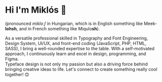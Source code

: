 # Hi I'm Miklós 👋
(pronounced *mikloːʃ* in Hungarian, which is in English something like Meek-**lohsh**, and in French something like Miqulo**sh**).

As a versatile professional skilled in Typography and Font Engineering, Design System, UI/UX, and front-end coding (JavaScript, PHP, HTML, SASS), I bring a well-rounded expertise to the table. With a self-motivated approach, I continuously learn and excel in design, programming, and Figma.    
Typeface design is not only my passion but also a driving force behind bringing creative ideas to life. Let's connect to create something really cool together! 😊

